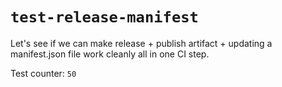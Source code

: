 # `test-release-manifest`

Let's see if we can make release + publish artifact + updating a manifest.json file work cleanly all in one CI step.

Test counter: `50`
